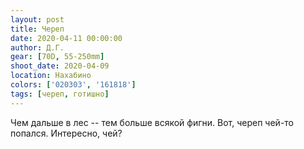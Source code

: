 ```yaml
---
layout: post
title: Череп
date: 2020-04-11 00:00:00
author: Д.Г.
gear: [70D, 55-250mm]
shoot_date: 2020-04-09
location: Нахабино
colors: ['020303', '161818']
tags: [череп, готишно]
---
```

Чем дальше в лес -- тем больше всякой фигни. Вот, череп чей-то попался. Интересно, чей?
